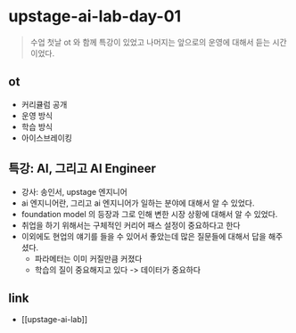 # upstage-ai-lab-day-01
> 수업 첫날 ot 와 함께 특강이 있었고 나머지는 앞으로의 운영에 대해서 듣는 시간이었다.

## ot
- 커리큘럼 공개
- 운영 방식
- 학습 방식
- 아이스브레이킹

## 특강: AI, 그리고 AI Engineer
- 강사: 송인서, upstage 엔지니어
- ai 엔지니어란, 그리고 ai 엔지니어가 일하는 분야에 대해서 알 수 있었다.
- foundation model 의 등장과 그로 인해 변한 시장 상황에 대해서 알 수 있었다.
- 취업을 하기 위해서는 구체적인 커리어 패스 설정이 중요하다고 한다
- 이외에도 현업의 얘기를 들을 수 있어서 좋았는데 많은 질문들에 대해서 답을 해주셨다.
  - 파라메터는 이미 커질만큼 커졌다
  - 학습의 질이 중요해지고 있다 -> 데이터가 중요하다

## link
- [[upstage-ai-lab]]
